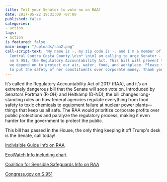 ```yaml
---
title: Tell your Senator to vote no on RAA!
date: 2017-05-22 19:31:00 -07:00
published: false
categories:
- action
tags:
- action
is featured: false
main-image: "/uploads/raa2.png"
call-script-text: "My name is -, my zip code is -, and I'm a member of Indivisible
  Central Contra Costa County.\n\n* \n\nI am calling to urge Senator - to vote no
  on S 951, the Regulatory Accountability Act. This bill will prevent the regulations
  we depend on to protect our air, water, food, and workplace. Please tell the Senator
  to put the safety of her constituents over corporate money. Thank you."
---
```


It’s called the Regulatory Accountability Act of 2017 (RAA), and it’s an extremely dangerous bill that the Senate will soon vote on. Introduced by Senators Portman (R-OH) and Heitkamp (D-ND), the bill changes long-standing rules on how federal agencies regulate everything from food safety to toxic chemicals to equipment failure at nuclear power plants—things that keep us all safe. The RAA would prioritize corporate profits over public protections and paralyze the regulatory process, making it even harder for the government to protect the public.

This bill has passed in the House, the only thing keeping it off Trump's desk is the Senate, call today!

[Indivisible Guide Info on RAA](https://www.indivisibleguide.com/resource/raa-worst-bill-youve-never-heard/?utm_content=buffer85c02&utm_medium=social&utm_source=twitter.com&utm_campaign=buffer)

[EcoWatch Info including chart](http://www.ecowatch.com/regulatory-accountability-act-2403253816.html)

[Coalition for Sensible Safeguards Info on RAA](http://sensiblesafeguards.org/issues/regulatory-accountability-act/)


[Congress.gov on S 951](https://www.congress.gov/bill/115th-congress/senate-bill/951/all-actions?q=%7B%22search%22%3A%5B%22s+951%22%5D%7D&r=1)